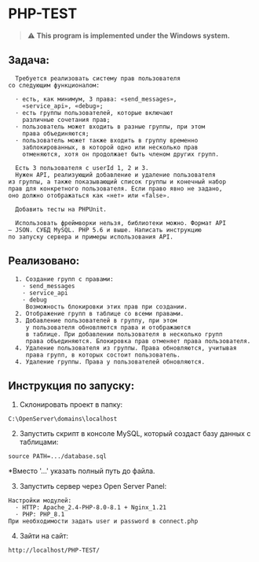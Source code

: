 # PHP-TEST

> :warning: **This program is implemented under the Windows system.**

## Задача:
```
  Требуется реализовать систему прав пользователя 
со следующим функционалом:

  · есть, как минимум, 3 права: «send_messages», 
    «service_api», «debug»;
  · есть группы пользователей, которые включают 
    различные сочетания прав;
  · пользователь может входить в разные группы, при этом 
    права объединяются;
  · пользователь может также входить в группу временно 
    заблокированных, в которой одно или несколько прав 
    отменяются, хотя он продолжает быть членом других групп.

  Есть 3 пользователя с userId 1, 2 и 3.
  Нужен API, реализующий добавление и удаление пользователя 
из группы, а также показывающий список группы и конечный набор 
прав для конкретного пользователя. Если право явно не задано, 
оно должно отображаться как «нет» или «false».

  Добавить тесты на PHPUnit.

  Использовать фреймворки нельзя, библиотеки можно. Формат API 
– JSON. СУБД MySQL. PHP 5.6 и выше. Написать инструкцию 
по запуску сервера и примеры использования API.
```

## Реализовано:
```
  1. Создание групп с правами:
    · send_messages
    · service_api
    · debug
     Возможность блокировки этих прав при создании.
  2. Отображение групп в таблице со всеми правами.
  3. Добавление пользователей в группу, при этом 
     у пользователя обновляются права и отображаются 
     в таблице. При добавлении пользователя в несколько групп
     права объединяются. Блокировка прав отменяет права пользователя.
  4. Удаление пользователя из группы. Права обновляются, учитывая
     права групп, в которых состоит пользователь.
  4. Удаление группы. Права у пользователей обновляются.
```

## Инструкция по запуску:

1. Склонировать проект в папку:
```
C:\OpenServer\domains\localhost
```
2. Запустить скрипт в консоле MySQL, 
   который создаст базу данных с таблицами:
```
source PATH=.../database.sql
```
*Вместо '...' указать полный путь до файла.

3. Запустить сервер через Open Server Panel:
```
Настройки модулей:
  · HTTP: Apache_2.4-PHP-8.0-8.1 + Nginx_1.21
  · PHP: PHP_8.1
При необходимости задать user и password в connect.php
```
4. Зайти на сайт:
```
http://localhost/PHP-TEST/
```

